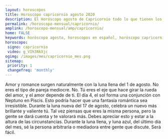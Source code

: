 ```yaml
---
layout: horoscopos
title: Horoscopo capricornio agosto 2020
description: El Horóscopo agosto de Capricornio todo lo que tienen los astros preparados para este mes, amor, trabajo, familia. Todo sobre astrologia, tarot, predicciones. Horoscopo gratis en español, predicciones y astrología.
permalink: /horoscopo-mensual/capricornio/
amplink: /horoscopo-mensual/amp/capricornio/
home: FALSE
keywords: horóscopo agosto, horoscopos en español, horóscopo capricornio agosto , horóscopo esperanza gracia, horoscop, horóscopos gratis, horoscopo capricornio, Tarot, Astrologia, Zodíaco, capricornio, horoscopo gratis, horoscopo del mes 
horoscopo:
 signo: capricornio
 video: g_VIh3NkXjc
ogimg: /images/mes/capricornio_mes.png
sitemap:
 priority: 1
 changefreq: 'monthly'
---
```



Amor y romance surgen naturalmente con la luna llena del 1 de agosto. No eres el tipo de pareja mediocre. No. Tú eres el eje que hace girar la rueda del amor, y el amor depende de ti. El día 4, el sol forma una conjunción con Neptuno en Piscis. Esto podría hacer que una fantasía romántica sea irresistible. Durante la luna nueva del 17 de agosto, celebra un nuevo más brillante y valiente tú. Tal vez piensas que eres la misma persona, pero la gente se dará cuenta y te valorará más. Debes apreciar esto y estar a la altura de las circunstancias. Durante la luna llena, y luna azul, del último día del mes, sé la persona arbitraria o mediadora entre gente que discute. Será fácil.